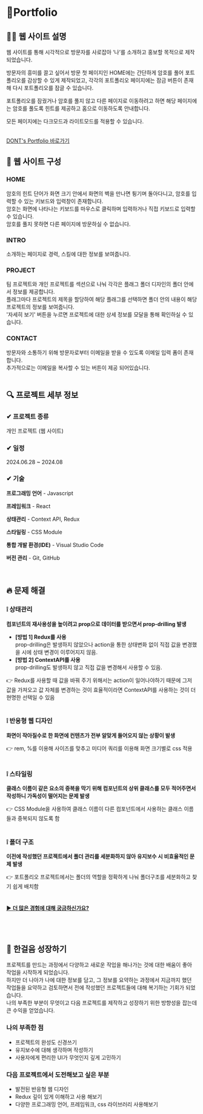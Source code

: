 # 📝Portfolio

## 🙋‍♀️ 웹 사이트 설명

웹 사이트를 통해 시각적으로 방문자를 사로잡아 ‘나’를 소개하고 홍보할 목적으로 제작 되었습니다.<br/>

방문자의 흥미를 끌고 싶어서 방문 첫 페이지인 HOME에는 간단하게 암호를 풀어 포트폴리오를 감상할 수 있게 제작되었고, 각각의 포트폴리오 페이지에는 잠금 버튼이 존재해 다시 포트폴리오를 잠글 수 있습니다.<br/>

포트폴리오를 잠궜거나 암호를 풀지 않고 다른 페이지로 이동하려고 하면 해당 페이지에는 암호를 풀도록 힌트를 제공하고 홈으로 이동하도록 안내합니다.

모든 페이지에는 다크모드과 라이트모드를 적용할 수 있습니다.<br/><br/>

[DONT's Portfolio 바로가기](https://real-moment.kro.kr/)

## 🎨 웹 사이트 구성

### HOME

암호의 힌트 단어가 화면 크기 안에서 화면의 벽을 만나면 튕기며 돌아다니고, 암호를 입력할 수 있는 키보드와 입력창이 존재합니다.<br/>
암호는 화면에 나타나는 키보드를 마우스로 클릭하며 입력하거나 직접 키보드로 입력할 수 있습니다.<br/>
암호를 풀지 못하면 다른 페이지에 방문하실 수 없습니다.<br/>

### INTRO

소개하는 페이지로 경력, 스킬에 대한 정보를 보여줍니다.<br/>

### PROJECT

팀 프로젝트와 개인 프로젝트를 섹션으로 나눠 각각은 플래그 폴더 디자인의 폴더 안에서 정보를 제공합니다.<br/>
플래그마다 프로젝트의 제목을 할당하여 해당 플래그를 선택하면 폴더 안의 내용이 해당 프로젝트의 정보를 보여줍니다.<br/>
'자세히 보기' 버튼을 누르면 프로젝트에 대한 상세 정보를 모달을 통해 확인하실 수 있습니다.<br/>

### CONTACT

방문자와 소통하기 위해 방문자로부터 이메일을 받을 수 있도록 이메일 입력 폼이 존재합니다.<br/>
추가적으로는 이메일을 복사할 수 있는 버튼이 제공 되어있습니다.<br/><br/>

## 🔍 프로젝트 세부 정보

### ✔ 프로젝트 종류

개인 프로젝트 (웹 사이트)

### ✔ 일정

2024.06.28 ~ 2024.08

### ✔ 기술

**프로그래밍 언어** - Javascript

**프레임워크** - React

**상태관리** - Context API, Redux

**스타일링** - CSS Module

**통합 개발 환경(IDE)** - Visual Studio Code

**버전 관리** - Git, GitHub

<br/>

## 🔥 문제 해결

### ❕ 상태관리

**컴포넌트의 재사용성을 높이려고 prop으로 데이터를 받으면서 prop-drilling 발생**

- **[방법 1] Redux를 사용**<br/>
  prop-drilling은 발생하지 않았으나 action을 통한 상태변화 없이 직접 값을 변경했을 시에 상태 변경이 이루어지지 않음.<br/>
- **[방법 2] ContextAPI를 사용**<br/>
  prop-drilling도 발생하지 않고 직접 값을 변경해서 사용할 수 있음.

👉 Redux를 사용할 때 값을 바꿔 주기 위해서는 action이 일어나야하기 때문에 그저 값을 가져오고 값 자체를 변경하는 것이 효율적이라면 ContextAPI를 사용하는 것이 더 현명한 선택일 수 있음
<br/><br/>

### ❕ 반응형 웹 디자인

**화면이 작아질수로 한 화면에 컨텐츠가 전부 알맞게 들어오지 않는 상황이 발생**

👉 rem, %를 이용해 사이즈를 맞추고 미디어 쿼리를 이용해 화면 크기별로 css 적용
<br/><br/>

### ❕ 스타일링

**클래스 이름이 같은 요소의 중복을 막기 위해 컴포넌트의 상위 클래스를 모두 적어주면서 작성하니 가독성이 떨어지는 문제 발생**

👉 CSS Module을 사용하여 클래스 이름이 다른 컴포넌트에서 사용하는 클래스 이름들과 중복되지 않도록 함
<br/><br/>

### ❕ 폴더 구조

**이전에 작성했던 프로젝트에서 폴더 관리를 세분화하지 않아 유지보수 시 비효율적인 문제 발생**

👉 포트폴리오 프로젝트에서는 폴더의 역할을 정확하게 나눠 폴더구조를 세분화하고 찾기 쉽게 배치함
<br/><br/>

#### [▶ 더 많은 경험에 대해 궁금하신가요?](https://www.notion.so/Portfolio-7a25d265898547bd8472f62ad9b1cd9d)

<br/><br/>

## 🚀 한걸음 성장하기

프로젝트를 만드는 과정에서 다양하고 새로운 작업을 해나가는 것에 대한 배움이 좋아 작업을 시작하게 되었습니다.<br/>
하지만 더 나아가 나에 대한 정보를 담고, 그 정보를 요약하는 과정에서 지금까지 했던 작업들을 요약하고 검토하면서 전에 작성했던 프로젝트들에 대해 복기하는 기회가 되었습니다.<br/>
나의 부족한 부분이 무엇이고 다음 프로젝트를 제작하고 성장하기 위한 방향성을 잡는데 큰 수익을 얻었습니다.

### 나의 부족한 점

- 프로젝트의 완성도 신경쓰기
- 유지보수에 대해 생각하며 작성하기
- 사용자에게 편리한 UI가 무엇인지 깊게 고민하기

### 다음 프로젝트에서 도전해보고 싶은 부분

- 발전된 반응형 웹 디자인
- Redux 깊이 있게 이해하고 사용 해보기
- 다양한 프로그래밍 언어, 프레임워크, css 라이브러리 사용해보기
